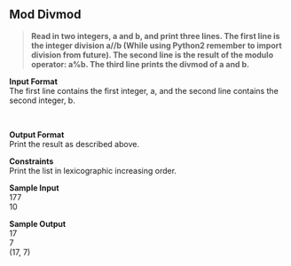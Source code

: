 ## Mod Divmod
> **Read in two integers, a and b, and print three lines. 
The first line is the integer division a//b (While using Python2 remember to import division from __future__). 
The second line is the result of the modulo operator: a%b. 
The third line prints the divmod of a and b.**

**Input Format** <br/>
The first line contains the first integer, a, and the second line contains the second integer, b.

<br/>

**Output Format** <br/>
Print the result as described above.<br/>

**Constraints** <br/>
Print the list in lexicographic increasing order.<br/>

**Sample Input**<br/>
177<br/>
10<br/>

**Sample Output**<br/>
17<br/>
7<br/>
(17, 7)
